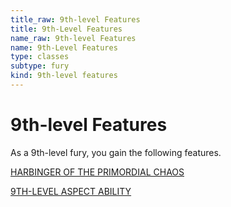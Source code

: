 ```yaml
---
title_raw: 9th-level Features
title: 9th-Level Features
name_raw: 9th-level Features
name: 9th-Level Features
type: classes
subtype: fury
kind: 9th-level features
---
```


# 9th-level Features

As a 9th-level fury, you gain the following features.

[HARBINGER OF THE PRIMORDIAL CHAOS](./Harbinger%20Of%20The%20Primordial%20Chaos.md)

[9TH-LEVEL ASPECT ABILITY](./9th-Level%20Aspect%20Ability/9th-Level%20Aspect%20Ability.md)
